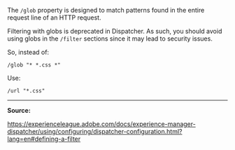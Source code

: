 The `/glob` property is designed to match patterns found in the entire request line of an HTTP request.

Filtering with globs is deprecated in Dispatcher. As such, you should avoid using globs in the `/filter` sections since it may lead to security issues.

So, instead of:

```
/glob "* *.css *"
```

Use:

```
/url "*.css"
```

---

**Source:**

https://experienceleague.adobe.com/docs/experience-manager-dispatcher/using/configuring/dispatcher-configuration.html?lang=en#defining-a-filter

